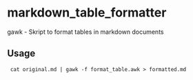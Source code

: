 # markdown_table_formatter
gawk - Skript to format tables in markdown documents

## Usage

```
 cat original.md | gawk -f format_table.awk > formatted.md
```


  
